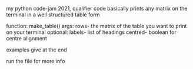 my python code-jam 2021, qualifier code
basically prints any matrix on the terminal in a well structured table form

function: make_table()
args: 
    rows- the matrix of the table you want to print on your terminal
    optional:
        labels- list of headings
        centred- boolean for centre alignment

examples give at the end

run the file for more info